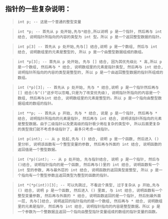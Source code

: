 ## 指针的一些复杂说明：


>     int p; -- 这是一个普通的整型变量


>     int *p; -- 首先从 p 处开始,先与*结合,所以说明 p 是一个指针, 然后再与 int 结合, 说明指针所指向的内容的类型为 int 型。所以 p 是一个返回整型数据的指针。


>     int p[3] -- 首先从 p 处开始,先与[] 结合,说明 p 是一个数组, 然后与 int 结合, 说明数组里的元素是整型的, 所以 p 是一个由整型数据组成的数组。


>     int *p[3]; -- 首先从 p 处开始, 先与 [] 结合, 因为其优先级比 * 高,所以 p 是一个数组, 然后再与 * 结合, 说明数组里的元素是指针类型, 然后再与 int 结合, 说明指针所指向的内容的类型是整型的, 所以 p 是一个由返回整型数据的指针所组成的数组。


>     int (*p)[3]; -- 首先从 p 处开始, 先与 * 结合,说明 p 是一个指针然后再与 [] 结合(与"()"这步可以忽略,只是为了改变优先级), 说明指针所指向的内容是一个数组, 然后再与int 结合, 说明数组里的元素是整型的。所以 p 是一个指向由整型数据组成的数组的指针。


>     int **p; -- 首先从 p 开始, 先与 * 结合, 说是 p 是一个指针, 然后再与 * 结合, 说明指针所指向的元素是指针, 然后再与 int 结合, 说明该指针所指向的元素是整型数据。由于二级指针以及更高级的指针极少用在复杂的类型中, 所以后面更复杂的类型我们就不考虑多级指针了, 最多只考虑一级指针。


>     int p(int); -- 从 p 处起,先与 () 结合, 说明 p 是一个函数, 然后进入 () 里分析, 说明该函数有一个整型变量的参数, 然后再与外面的 int 结合, 说明函数的返回值是一个整型数据。


>     int (*p)(int); -- 从 p 处开始, 先与指针结合, 说明 p 是一个指针, 然后与()结合, 说明指针指向的是一个函数, 然后再与()里的 int 结合, 说明函数有一个int 型的参数, 再与最外层的 int 结合, 说明函数的返回类型是整型, 所以 p 是一个指向有一个整型参数且返回类型为整型的函数的指针。


>     int *(*p(int))[3]; -- 可以先跳过, 不看这个类型, 过于复杂从 p 开始,先与 () 结合, 说明 p 是一个函数, 然后进入 () 里面, 与 int 结合, 说明函数有一个整型变量参数, 然后再与外面的 * 结合, 说明函数返回的是一个指针, 然后到最外面一层, 先与[]结合, 说明返回的指针指向的是一个数组, 然后再与 * 结合, 说明数组里的元素是指针, 然后再与 int 结合, 说明指针指向的内容是整型数据。所以 p 是一个参数为一个整数据且返回一个指向由整型指针变量组成的数组的指针变量的函数。

